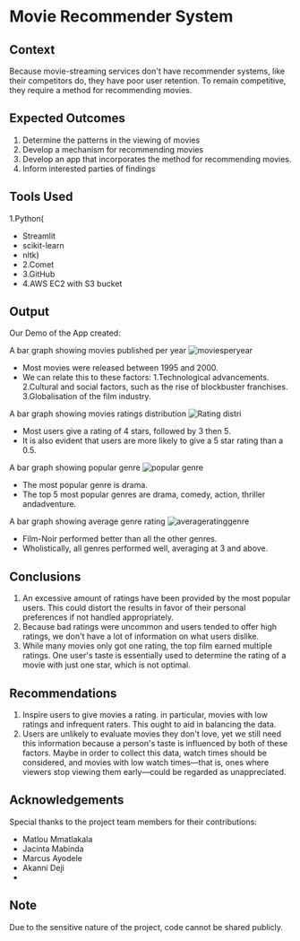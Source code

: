 # Movie Recommender System

## Context
Because movie-streaming services don't have recommender systems, like their competitors do, they have poor user retention. To remain competitive, they require a method for recommending movies.

## Expected Outcomes
1. Determine the patterns in the viewing of movies
2. Develop a mechanism for recommending movies
3. Develop an app that incorporates the method for recommending movies.
4. Inform interested parties of findings

## Tools Used
1.Python(
- Streamlit
- scikit-learn
- nltk)
- 2.Comet
- 3.GitHub
- 4.AWS EC2 with S3 bucket

## Output

Our Demo of the App created: 


A bar graph showing movies published per year
![moviesperyear](https://github.com/Toka008/movie-recommender/assets/63381061/c2d706a0-079a-48b1-ad73-ede3a62f192d)
- Most movies were released between 1995 and 2000.
- We can relate this to these factors:
    1.Technological advancements.
    2.Cultural and social factors, such as the rise of blockbuster franchises.
    3.Globalisation of the film industry.

A bar graph showing movies ratings distribution
![Rating distri](https://github.com/Toka008/movie-recommender/assets/63381061/546a2518-9cc8-4187-9215-985aa152e6e9)
- Most users give a rating of 4 stars, followed by 3 then 5.
- It is also evident that users are more likely to give a 5 star rating than a 0.5.

A bar graph showing popular genre
![popular genre](https://github.com/Toka008/movie-recommender/assets/63381061/bfd7c8c5-c178-4150-ac31-17f690553bf8)
- The most popular genre is drama.
- The top 5 most popular genres are drama, comedy, action, thriller andadventure.

A bar graph showing average genre rating
![averageratinggenre](https://github.com/Toka008/movie-recommender/assets/63381061/5790560b-effa-4d73-bb2e-990d2b3facb9)
- Film-Noir performed better than all the other genres.
- Wholistically, all genres performed well, averaging at 3 and above.

## Conclusions
1. An excessive amount of ratings have been provided by the most popular users. This could distort the results in favor of their personal preferences if not handled appropriately.
2. Because bad ratings were uncommon and users tended to offer high ratings, we don't have a lot of information on what users dislike.
3. While many movies only got one rating, the top film earned multiple ratings. One user's taste is essentially used to determine the rating of a movie with just one star, which is not optimal.


## Recommendations
1. Inspire users to give movies a rating. in particular, movies with low ratings and infrequent raters. This ought to aid in balancing the data.
2. Users are unlikely to evaluate movies they don't love, yet we still need this information because a person's taste is influenced by both of these factors. Maybe in order to collect this data, watch times should be considered, and movies with low watch times—that is, ones where viewers stop viewing them early—could be regarded as unappreciated.

## Acknowledgements
Special thanks to the project team members for their contributions:

- Matlou Mmatlakala
- Jacinta Mabinda
- Marcus Ayodele
- Akanni Deji
- 

## Note
Due to the sensitive nature of the project, code cannot be shared publicly.

